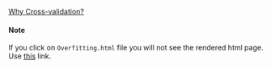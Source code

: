 [Why Cross-validation?](https://www.r-bloggers.com/cross-validation-for-predictive-analytics-using-r/)

#### Note
If you click on `Overfitting.html` file you will not see the rendered html page. Use [this](http://htmlpreview.github.io/?https://github.com/cryptomanic/ML-using-Python/blob/master/Overfitting.html) link.
